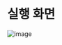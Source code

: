 

# 실행 화면

![image](https://user-images.githubusercontent.com/34836246/221105961-3a54c0f1-1cb3-4bca-8d18-d60ddca4e7a8.png)